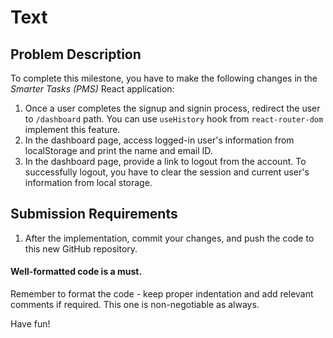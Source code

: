 # Text

## Problem Description
To complete this milestone, you have to make the following changes in the *Smarter Tasks (PMS)* React application:
1. Once a user completes the signup and signin process, redirect the user to `/dashboard` path. You can use `useHistory` hook from `react-router-dom` implement this feature.
2. In the dashboard page, access logged-in user's information from localStorage and print the name and email ID.
3. In the dashboard page, provide a link to logout from the account. To successfully logout, you have to clear the session and current user's information from local storage.

## Submission Requirements
1. After the implementation, commit your changes, and push the code to this new GitHub repository.

#### Well-formatted code is a must.
Remember to format the code - keep proper indentation and add relevant comments if required. This one is non-negotiable as always.

Have fun!
